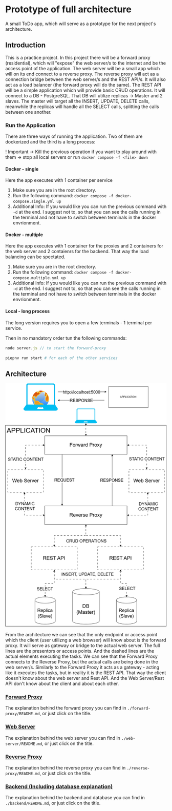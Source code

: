 # Prototype of full architecture
A small ToDo app, which will serve as a prototype for the next project's architecture.

## Introduction

This is a practice project. In this project there will be a forward proxy (residential), which will "expose" the web server/s to the internet and be the access point of the application. The web server will be a small app which will on its end connect to a reverse proxy. The reverse proxy will act as a connection bridge between the web server/s and the REST API/s. It will also act as a load balancer (the forward proxy will do the same). The REST API will be a simple application which will provide basic CRUD operations. It will connect to a DB - PostgreSQL. That DB will utilize replicas -> Master and 2 slaves. The master will target all the INSERT, UPDATE, DELETE calls, meanwhile the replicas will handle all the SELECT calls, splitting the calls between one another.

### Run the Application

There are three ways of running the application. Two of them are dockerized and the third is a long process:

! Important -> Kill the previous operation if you want to play around with them -> stop all local servers or run `docker compose -f <file> down`
#### Docker - single
Here the app executes with 1 container per service
1) Make sure you are in the root directory.
2) Run the following command: `docker compose -f docker-compose.single.yml up`
3) Additional Info: If you would like you can run the previous command with `-d` at the end. I suggest not to, so that you can see the calls running in the terminal and not have to switch between terminals in the docker envrionment.
#### Docker - multiple
Here the app executes with 1 container for the proxies and 2 containers for the web server and 2 contaienrs for the backend. That way the load balancing can be spectated.
1) Make sure you are in the root directory.
2) Run the following command: `docker compose -f docker-compose.multiple.yml up`
3) Additional Info: If you would like you can run the previous command with `-d` at the end. I suggest not to, so that you can see the calls running in the terminal and not have to switch between terminals in the docker envrionment.
#### Local - long process
The long version requires you to open a few terminals - 1 terminal per service.

Then in no mandatory order tun the following commands:
```javascript 
node server.js // to start the forward-proxy
```

```python 
piepnv run start # for each of the other services 
```

## Architecture

![Current architecture idea for the application](images/arch.drawio.png)

From the architecture we can see that the only endpoint or access point which the client (user utilizng a web browser) will know about is the forward proxy. It will serve as gateway or bridge to the actual web server. The full lines are the presentors or access points. And the dashed lines are the actual elements executing the tasks. We can see that the Forward Proxy connects to the Reverse Proxy, but the actual calls are being done in the web server/s. Similarly to the Forward Proxy it acts as a gateway - acting like it executes the tasks, but in reality it is the REST API. That way the client doesn't know about the web server and Rest API. And the Web Server/Rest API don't know about the client and about each other.

### [Forward Proxy](./forward-proxy/README.md)

The explanation behind the forward proxy you can find in `./forward-proxy/README.md`, or just click on the title.

### [Web Server](./web-server/README.md)

The explanation behind the web server you can find in `./web-server/README.md`, or just click on the title.

### [Reverse Proxy](./reverse-proxy/README.md)

The explanation behind the reverse proxy you can find in `./reverse-proxy/README.md`, or just click on the title.

### [Backend (Including database explanation)](./backend/README.md)

The explanation behind the backend and database you can find in `./backend/README.md`, or just click on the title.
